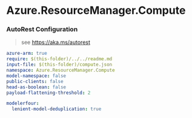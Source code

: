 # Azure.ResourceManager.Compute
### AutoRest Configuration
> see https://aka.ms/autorest

``` yaml
azure-arm: true
require: $(this-folder)/../../readme.md
input-file: $(this-folder)/compute.json
namespace: Azure.ResourceManager.Compute
model-namespace: false
public-clients: false
head-as-boolean: false
payload-flattening-threshold: 2

modelerfour:
  lenient-model-deduplication: true
```
